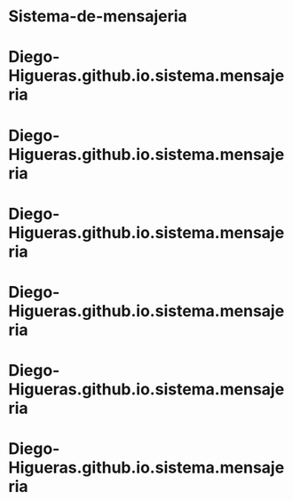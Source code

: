 # Sistema-de-mensajeria
# Diego-Higueras.github.io.sistema.mensajeria
# Diego-Higueras.github.io.sistema.mensajeria
# Diego-Higueras.github.io.sistema.mensajeria
# Diego-Higueras.github.io.sistema.mensajeria
# Diego-Higueras.github.io.sistema.mensajeria
# Diego-Higueras.github.io.sistema.mensajeria
